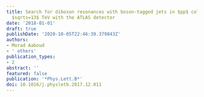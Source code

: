 ```yaml
---
title: Search for diboson resonances with boson-tagged jets in $pp$ collisions at
  $sqrts=13$ TeV with the ATLAS detector
date: '2018-01-01'
draft: true
publishDate: '2020-10-05T22:46:39.379843Z'
authors:
- Morad Aaboud
- ' others'
publication_types:
- 2
abstract: ''
featured: false
publication: '*Phys.Lett.B*'
doi: 10.1016/j.physletb.2017.12.011
---
```


